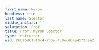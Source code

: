 ```yaml
---
first_name: Myron
headless: true
last_name: Spector
middle_initial: ''
salutation: Prof.
title: Prof. Myron Spector
type: instructor
uid: 2bb25db1-18c4-7c8e-fc9e-dbaa4573caa2
---
```

